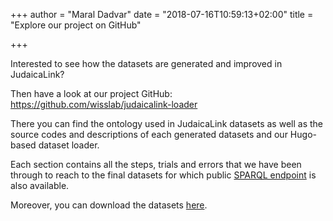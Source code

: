 +++
author = "Maral Dadvar"
date = "2018-07-16T10:59:13+02:00"
title = "Explore our project on GitHub"

+++

Interested to see how the datasets are generated and improved in JudaicaLink?
<!--more-->

Then have a look at our project GitHub: https://github.com/wisslab/judaicalink-loader

There you can find the ontology used in JudaicaLink datasets as well as the source codes and descriptions of each generated datasets and our Hugo-based dataset loader. 

Each section contains all the steps, trials and errors that we have been through to reach to the final datasets for which public [SPARQL endpoint](http://data.judaicalink.org/sparql.html) is also available. 

Moreover, you can download the datasets [here](http://www.judaicalink.org/datasets). 

